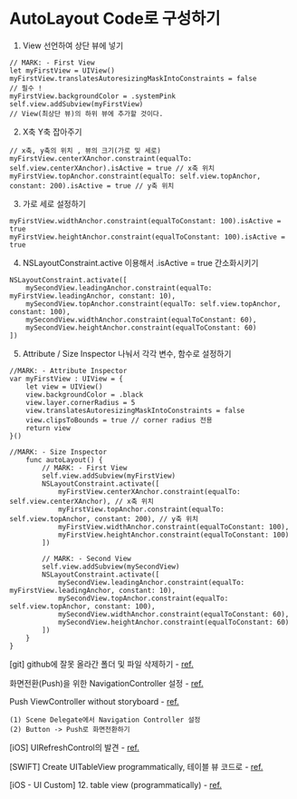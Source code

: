 <?xml version="1.0" encoding="UTF-8" standalone="no"?>
<document type="com.apple.InterfaceBuilder3.CocoaTouch.XIB" version="3.0" toolsVersion="13142" targetRuntime="iOS.CocoaTouch" propertyAccessControl="none" useAutolayout="YES" useTraitCollections="YES" useSafeAreas="YES" colorMatched="YES">
    <dependencies>
        <plugIn identifier="com.apple.InterfaceBuilder.IBCocoaTouchPlugin" version="12042"/>
    </dependencies>
    <objects>
        <placeholder placeholderIdentifier="IBFilesOwner" id="-1" userLabel="File's Owner"/>
        <placeholder placeholderIdentifier="IBFirstResponder" id="-2" customClass="UIResponder"/>
    </objects>
</document>

# AutoLayout Code로 구성하기

1. View 선언하여 상단 뷰에 넣기
```
// MARK: - First View
let myFirstView = UIView()
myFirstView.translatesAutoresizingMaskIntoConstraints = false
// 필수 !
myFirstView.backgroundColor = .systemPink
self.view.addSubview(myFirstView)
// View(최상단 뷰)의 하위 뷰에 추가할 것이다.
```

2. X축 Y축 잡아주기
```
// x축, y축의 위치 , 뷰의 크기(가로 및 세로)
myFirstView.centerXAnchor.constraint(equalTo: self.view.centerXAnchor).isActive = true // x축 위치
myFirstView.topAnchor.constraint(equalTo: self.view.topAnchor, constant: 200).isActive = true // y축 위치
```

3. 가로 세로 설정하기
```
myFirstView.widthAnchor.constraint(equalToConstant: 100).isActive = true
myFirstView.heightAnchor.constraint(equalToConstant: 100).isActive = true
```

4. NSLayoutConstraint.active 이용해서 .isActive = true 간소화시키기
```
NSLayoutConstraint.activate([
    mySecondView.leadingAnchor.constraint(equalTo: myFirstView.leadingAnchor, constant: 10),
    mySecondView.topAnchor.constraint(equalTo: self.view.topAnchor, constant: 100),
    mySecondView.widthAnchor.constraint(equalToConstant: 60),
    mySecondView.heightAnchor.constraint(equalToConstant: 60)
])
```
5. Attribute / Size Inspector 나눠서 각각 변수, 함수로 설정하기 
```
//MARK: - Attribute Inspector
var myFirstView : UIView = {
    let view = UIView()
    view.backgroundColor = .black
    view.layer.cornerRadius = 5
    view.translatesAutoresizingMaskIntoConstraints = false
    view.clipsToBounds = true // corner radius 전용
    return view
}() 
```

```
//MARK: - Size Inspector
    func autoLayout() {
        // MARK: - First View
        self.view.addSubview(myFirstView)
        NSLayoutConstraint.activate([
            myFirstView.centerXAnchor.constraint(equalTo: self.view.centerXAnchor), // x축 위치
            myFirstView.topAnchor.constraint(equalTo: self.view.topAnchor, constant: 200), // y축 위치
            myFirstView.widthAnchor.constraint(equalToConstant: 100),
            myFirstView.heightAnchor.constraint(equalToConstant: 100)
        ])
        
        // MARK: - Second View
        self.view.addSubview(mySecondView)
        NSLayoutConstraint.activate([
            mySecondView.leadingAnchor.constraint(equalTo: myFirstView.leadingAnchor, constant: 10),
            mySecondView.topAnchor.constraint(equalTo: self.view.topAnchor, constant: 100),
            mySecondView.widthAnchor.constraint(equalToConstant: 60),
            mySecondView.heightAnchor.constraint(equalToConstant: 60)
        ])
    }
}
```

[git] github에 잘못 올라간 폴더 및 파일 삭제하기 - [ref.](https://bskyvision.com/entry/github%EC%97%90-%EC%9E%98%EB%AA%BB-%EC%98%AC%EB%9D%BC%EA%B0%84-%ED%8F%B4%EB%8D%94-%EB%B0%8F-%ED%8C%8C%EC%9D%BC-%EC%82%AD%EC%A0%9C%ED%95%98%EA%B8%B0)

화면전환(Push)을 위한 NavigationController 설정 - [ref.](https://beingdesigner.tistory.com/47)

Push ViewController without storyboard - [ref.](https://stackoverflow.com/questions/52862646/push-viewcontroller-without-storyboard)

```
(1) Scene Delegate에서 Navigation Controller 설정
(2) Button -> Push로 화면전환하기
```
[iOS] UIRefreshControl의 발견 - [ref.](https://furang-note.tistory.com/13)

[SWIFT] Create UITableView programmatically, 테이블 뷰 코드로 - [ref.](https://g-y-e-o-m.tistory.com/66)

[iOS - UI Custom] 12. table view (programmatically) - [ref.](https://ios-development.tistory.com/71)
